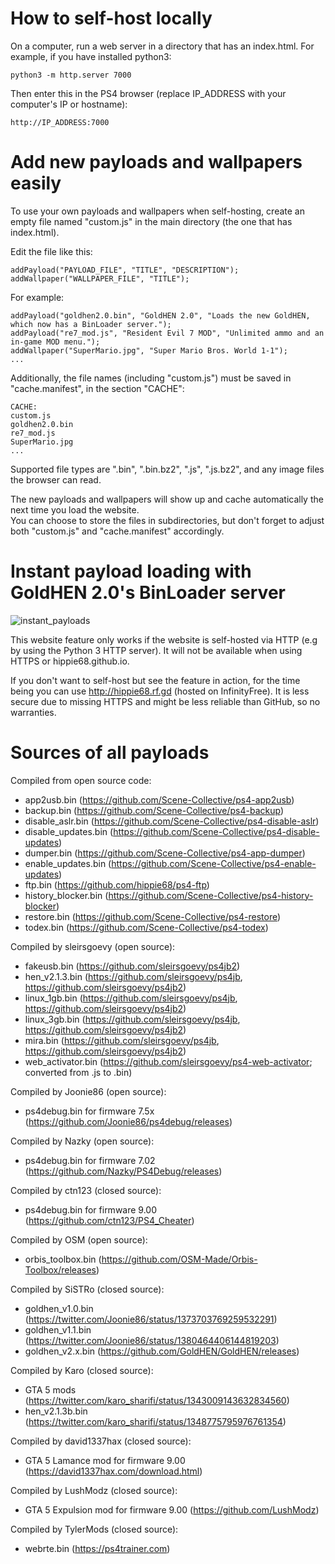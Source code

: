 # How to self-host locally

On a computer, run a web server in a directory that has an index.html. For example, if you have installed python3:

    python3 -m http.server 7000

Then enter this in the PS4 browser (replace IP_ADDRESS with your computer's IP or hostname):

    http://IP_ADDRESS:7000

# Add new payloads and wallpapers easily

To use your own payloads and wallpapers when self-hosting, create an empty file named "custom.js" in the main directory (the one that has index.html).

Edit the file like this:

    addPayload("PAYLOAD_FILE", "TITLE", "DESCRIPTION");
    addWallpaper("WALLPAPER_FILE", "TITLE");
 
 For example:
 
    addPayload("goldhen2.0.bin", "GoldHEN 2.0", "Loads the new GoldHEN, which now has a BinLoader server.");
    addPayload("re7_mod.js", "Resident Evil 7 MOD", "Unlimited ammo and an in-game MOD menu.");
    addWallpaper("SuperMario.jpg", "Super Mario Bros. World 1-1");
    ...

Additionally, the file names (including "custom.js") must be saved in "cache.manifest", in the section "CACHE":

    CACHE:
    custom.js
    goldhen2.0.bin
    re7_mod.js
    SuperMario.jpg
    ...

Supported file types are ".bin", ".bin.bz2", ".js", ".js.bz2", and any image files the browser can read.

The new payloads and wallpapers will show up and cache automatically the next time you load the website.  
You can choose to store the files in subdirectories, but don't forget to adjust both "custom.js" and "cache.manifest" accordingly.

# Instant payload loading with GoldHEN 2.0's BinLoader server

![instant_payloads](https://user-images.githubusercontent.com/65259318/143419224-6ad388ec-1a57-4f6a-be91-dc417d3c4e6f.jpg)

This website feature only works if the website is self-hosted via HTTP (e.g by using the Python 3 HTTP server). It will not be available when using HTTPS or hippie68.github.io.

If you don't want to self-host but see the feature in action, for the time being you can use http://hippie68.rf.gd (hosted on InfinityFree). It is less secure due to missing HTTPS and might be less reliable than GitHub, so no warranties.

# Sources of all payloads

Compiled from open source code:
- app2usb.bin (https://github.com/Scene-Collective/ps4-app2usb)
- backup.bin (https://github.com/Scene-Collective/ps4-backup)
- disable_aslr.bin (https://github.com/Scene-Collective/ps4-disable-aslr)
- disable_updates.bin (https://github.com/Scene-Collective/ps4-disable-updates)
- dumper.bin (https://github.com/Scene-Collective/ps4-app-dumper)
- enable_updates.bin (https://github.com/Scene-Collective/ps4-enable-updates)
- ftp.bin (https://github.com/hippie68/ps4-ftp)
- history_blocker.bin (https://github.com/Scene-Collective/ps4-history-blocker)
- restore.bin (https://github.com/Scene-Collective/ps4-restore)
- todex.bin (https://github.com/Scene-Collective/ps4-todex)

Compiled by sleirsgoevy (open source):
- fakeusb.bin (https://github.com/sleirsgoevy/ps4jb2)
- hen_v2.1.3.bin (https://github.com/sleirsgoevy/ps4jb, https://github.com/sleirsgoevy/ps4jb2)
- linux_1gb.bin (https://github.com/sleirsgoevy/ps4jb, https://github.com/sleirsgoevy/ps4jb2)
- linux_3gb.bin (https://github.com/sleirsgoevy/ps4jb, https://github.com/sleirsgoevy/ps4jb2)
- mira.bin (https://github.com/sleirsgoevy/ps4jb, https://github.com/sleirsgoevy/ps4jb2)
- web_activator.bin (https://github.com/sleirsgoevy/ps4-web-activator; converted from .js to .bin)

Compiled by Joonie86 (open source):
- ps4debug.bin for firmware 7.5x (https://github.com/Joonie86/ps4debug/releases)

Compiled by Nazky (open source):
- ps4debug.bin for firmware 7.02 (https://github.com/Nazky/PS4Debug/releases)

Compiled by ctn123 (closed source):
- ps4debug.bin for firmware 9.00 (https://github.com/ctn123/PS4_Cheater)

Compiled by OSM (open source):
- orbis_toolbox.bin (https://github.com/OSM-Made/Orbis-Toolbox/releases)

Compiled by SiSTRo (closed source):
- goldhen_v1.0.bin (https://twitter.com/Joonie86/status/1373703769259532291)
- goldhen_v1.1.bin (https://twitter.com/Joonie86/status/1380464406144819203)
- goldhen_v2.x.bin (https://github.com/GoldHEN/GoldHEN/releases)

Compiled by Karo (closed source):
- GTA 5 mods (https://twitter.com/karo_sharifi/status/1343009143632834560)
- hen_v2.1.3b.bin (https://twitter.com/karo_sharifi/status/1348775795976761354)

Compiled by david1337hax (closed source):
- GTA 5 Lamance mod for firmware 9.00 (https://david1337hax.com/download.html)

Compiled by LushModz (closed source):
- GTA 5 Expulsion mod for firmware 9.00 (https://github.com/LushModz)

Compiled by TylerMods (closed source):
- webrte.bin (https://ps4trainer.com)
